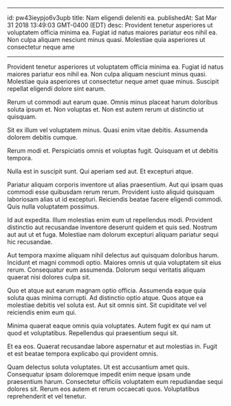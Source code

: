 
---
id: pw43ieypjo6v3upb
title: Nam eligendi deleniti ea.
publishedAt: Sat Mar 31 2018 13:49:03 GMT-0400 (EDT)
desc: Provident tenetur asperiores ut voluptatem officia minima ea. Fugiat id natus maiores pariatur eos nihil ea. Non culpa aliquam nesciunt minus quasi. Molestiae quia asperiores ut consectetur neque ame

---



Provident tenetur asperiores ut voluptatem officia minima ea. Fugiat id natus maiores pariatur eos nihil ea. Non culpa aliquam nesciunt minus quasi. Molestiae quia asperiores ut consectetur neque amet quae minus. Suscipit repellat eligendi dolore sint earum.
 Rerum ut commodi aut earum quae. Omnis minus placeat harum doloribus soluta ipsum et. Non voluptas et. Non est autem rerum ut distinctio ut quisquam.
 Sit ex illum vel voluptatem minus. Quasi enim vitae debitis. Assumenda dolorem debitis cumque.


Rerum modi et. Perspiciatis omnis et voluptas fugit. Quisquam et ut debitis tempora.
 Nulla est in suscipit sunt. Qui aperiam sed aut. Et excepturi atque.
 Pariatur aliquam corporis inventore ut alias praesentium. Aut qui ipsam quas commodi esse quibusdam rerum rerum. Provident iusto aliquid quisquam laboriosam alias ut id excepturi. Reiciendis beatae facere eligendi commodi. Quis nulla voluptatem possimus.


Id aut expedita. Illum molestias enim eum ut repellendus modi. Provident distinctio aut recusandae inventore deserunt quidem et quis sed. Nostrum aut aut ut et fuga. Molestiae nam dolorum excepturi aliquam pariatur sequi hic recusandae.
 Aut tempora maxime aliquam nihil delectus aut quisquam doloribus harum. Incidunt et magni commodi optio. Maiores omnis ut quia voluptatem sit eius rerum. Consequatur eum assumenda. Dolorum sequi veritatis aliquam quaerat nisi dolores culpa sit.
 Quo et atque aut earum magnam optio officia. Assumenda eaque quia soluta quas minima corrupti. Ad distinctio optio atque. Quos atque ea molestiae debitis vel soluta est. Aut sit omnis sint. Sit cupiditate vel vel reiciendis enim eum qui.


Minima quaerat eaque omnis quia voluptates. Autem fugit ex qui nam ut quod et voluptatibus. Repellendus qui praesentium sequi sit.
 Et ea eos. Quaerat recusandae labore aspernatur et aut molestias in. Fugit et est beatae tempora explicabo qui provident omnis.
 Quam delectus soluta voluptates. Ut est accusantium amet quis. Consequatur ipsam doloremque impedit enim neque ipsam unde praesentium harum. Consectetur officiis voluptatem eum repudiandae sequi dolores sit. Rerum eos autem et rerum occaecati quos. Voluptatibus reprehenderit et vel tenetur.

